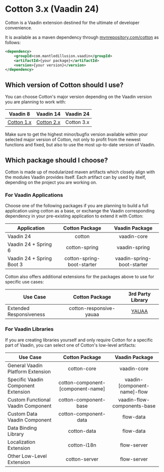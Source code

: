 # Cotton 3.x (Vaadin 24)
Cotton is a Vaadin extension destined for the ultimate of developer convenience.

It is available as a maven dependency through [mvnrepository.com/cotton](https://mvnrepository.com/artifact/com.mantledillusion.vaadin/cotton) as follows:

```xml
<dependency>
    <groupId>com.mantledillusion.vaadin</groupId>
    <artifactId>{your package}</artifactId>
    <version>{your version}</version>
</dependency>
```

## Which version of Cotton should I use?

You can choose Cotton's major version depending on the Vaadin version you are planning to work with:

|                          Vaadin 8                           |                            Vaadin 14                            | Vaadin 24  |
|:-----------------------------------------------------------:|:---------------------------------------------------------------:|:----------:|
| [Cotton 1.x](https://github.com/MantledIllusion/cotton-gwt) | [Cotton 2.x](https://github.com/MantledIllusion/cotton-flow-14) | Cotton 3.x |

Make sure to get the highest minor/bugfix version available within your selected major version of Cotton, not only to profit from the newest functions and fixed, but also to use the most up-to-date version of Vaadin.

## Which package should I choose?
Cotton is made up of modularized maven artifacts which closely align with the modules Vaadin provides itself.  Each artifact can by used by itself, depending on the project you are working on.

### For Vaadin Applications
Choose one of the following packages if you are planning to build a full application using cotton as a base, or exchange the Vaadin corresponding dependency in your pre-existing application to extend it with Cotton:

| Application               |       Cotton Package       |       Vaadin Package       |
|---------------------------|:--------------------------:|:--------------------------:|
| Vaadin 24                 |           cotton           |        vaadin-core         |
| Vaadin 24 + Spring 6      |       cotton-spring        |       vaadin-spring        |
| Vaadin 24 + Spring Boot 3 | cotton-spring-boot-starter | vaadin-spring-boot-starter |

Cotton also offers additional extensions for the packages above to use for specific use cases:

| Use Case                  |     Cotton Package      |         3rd Party Library         |
|---------------------------|:-----------------------:|:---------------------------------:|
| Extended Responsiveness   | cotton-responsive-yauaa | [YAUAA](https://yauaa.basjes.nl/) |

### For Vaadin Libraries
If you are creating libraries yourself and only require Cotton for a specific part of Vaadin, you can select one of Cotton's low-level artifacts:

| Use Case                            |          Cotton Package           |        Vaadin Package        |
|-------------------------------------|:---------------------------------:|:----------------------------:|
| General Vaadin Platform Extension   |            cotton-core            |         vaadin-core          |
| Specific Vaadin Component Extension | cotton-component-[component-name] | vaadin-[component-name]-flow |
| Custom Functional Vaadin Component  |       cotton-component-base       | vaadin-flow-components-base  |
| Custom Data Vaadin Component        |       cotton-component-data       |          flow-data           |
| Data Binding Library                |            cotton-data            |          flow-data           |
| Localization Extension              |            cotton-i18n            |         flow-server          |
| Other Low-Level Extension           |           cotton-server           |         flow-server          |
